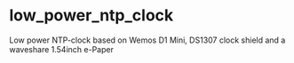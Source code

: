 # low_power_ntp_clock
Low power NTP-clock based on Wemos D1 Mini, DS1307 clock shield and a waveshare 1.54inch e-Paper
